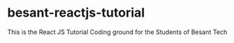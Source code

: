 # besant-reactjs-tutorial
This is the React JS Tutorial Coding ground for the Students of Besant Tech
